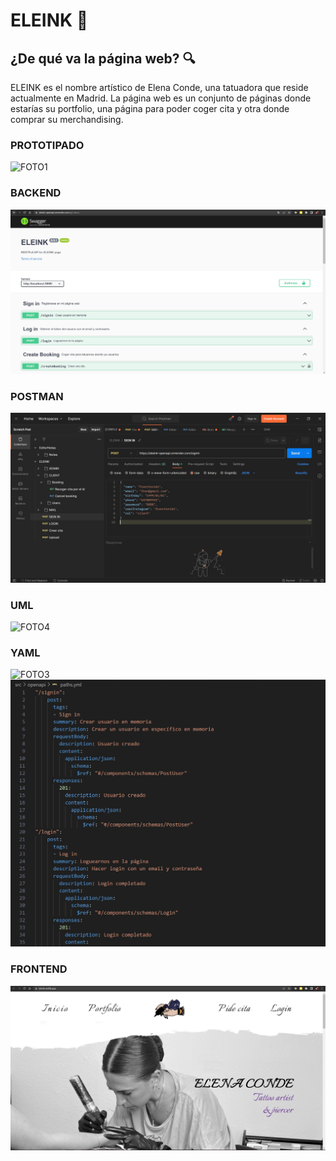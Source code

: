 # ELEINK 💉

## ¿De qué va la página web? 🔍
ELEINK  es el nombre artístico de Elena Conde, una tatuadora que reside actualmente en Madrid. 
La página web es un conjunto de páginas donde estarías su portfolio, una página para poder coger cita y otra donde comprar su merchandising.

### PROTOTIPADO
![FOTO1](recursos/UML.JPG)

### BACKEND
![FOTO2](public/assets/images/backend.JPG)

### POSTMAN
![FOTO3](public/assets/images/postman.JPG)

### UML
![FOTO4](recursos/UML.JPG)

### YAML
![FOTO3](public/assets/images/yalm.JPG)
![FOTO4](public/assets/images/yaml2.JPG)

### FRONTEND
![FOTO3](public/assets/images/frontend.JPG)
